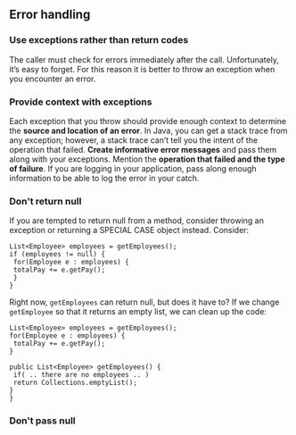 ﻿## Error handling
### Use exceptions rather than return codes
The caller must check for errors immediately after the call. Unfortunately, it’s easy to forget. For this reason it is better to throw an exception when you encounter an error.
### Provide context with exceptions
Each exception that you throw should provide enough context to determine the **source and location of an error**. In Java, you can get a stack trace from any exception; however, a stack trace can’t tell you the intent of the operation that failed. 
**Create informative error messages** and pass them along with your exceptions. Mention the **operation that failed and the type of failure**. If you are logging in your application, pass along enough information to be able to log the error in your catch.
### Don't return null
If you are tempted to return null from a method, consider throwing an exception or returning a SPECIAL CASE object instead.
Consider:
```
List<Employee> employees = getEmployees();
if (employees != null) {
 for(Employee e : employees) {
 totalPay += e.getPay();
 }
}
```
Right now, `getEmployees` can return null, but does it have to? If we change `getEmployee` so that it returns an empty list, we can clean up the code:
```
List<Employee> employees = getEmployees();
for(Employee e : employees) {
 totalPay += e.getPay();
}

public List<Employee> getEmployees() {
 if( .. there are no employees .. )
 return Collections.emptyList();
}
}
```
### Don't pass null

